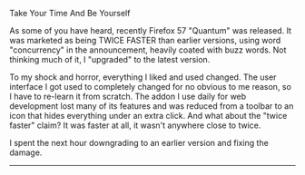 Take Your Time And Be Yourself


As some of you have heard, recently Firefox 57 "Quantum" was released.
It was marketed as being TWICE FASTER than earlier versions, using
word "concurrency" in the announcement, heavily coated with buzz words. Not
thinking much of it, I "upgraded" to the latest version.

To my shock and horror, everything I liked and used changed. The user
interface I got used to completely changed for no obvious to me reason, so I
have to re-learn it from scratch. The addon I use daily for web development
lost many of its features and was reduced from a toolbar to an icon that hides
everything under an extra click. And what about the "twice faster" claim? It
was faster at all, it wasn't anywhere close to twice.

I spent the next hour downgrading to an earlier version and fixing the damage.

---------------------------------------------------------


